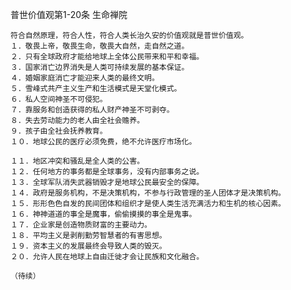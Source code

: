 普世价值观第1-20条
生命禅院

    符合自然原理，符合人性，符合人类长治久安的价值观就是普世价值观。
    １．敬畏上帝，敬畏生命，敬畏大自然，走自然之道。
    ２．只有全球政府才能给地球上全体公民带来和平和幸福。
    ３．国家消亡边界消失是人类可持续发展的基本保证。
    ４．婚姻家庭消亡才能迎来人类的最终文明。
    ５．雪峰式共产主义生产和生活模式是天堂化模式。
    ６．私人空间神圣不可侵犯。
    ７．靠服务和创造获得的私人财产神圣不可剥夺。
    ８．失去劳动能力的老人由全社会赡养。
    ９．孩子由全社会抚养教育。
    １０．地球公民的医疗必须免费，绝不允许医疗市场化。

    １１．地区冲突和骚乱是全人类的公害。
    １２．任何地方的事务都是全球事务，没有内部事务之说。
    １３．全球军队消失武器销毁才是地球公民最安全的保障。
    １４．政府是服务机构，不是决策机构，不参与行政管理的圣人团体才是决策机构。
    １５．形形色色自发的民间团体和组织才是使人类生活充满活力和生机的核心因素。
    １６．神神道道的事全是魔事，偷偷摸摸的事全是鬼事。
    １７．企业家是创造物质财富的主要动力。
    １８．平均主义是剥削勤劳智慧者的有害思想。
    １９．资本主义的发展最终会导致人类的毁灭。
    ２０．允许人民在地球上自由迁徙才会让民族和文化融合。

    （待续）



